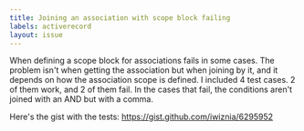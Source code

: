 ```yaml
---
title: Joining an association with scope block failing
labels: activerecord
layout: issue
---
```


When defining a scope block for associations fails in some cases.
The problem isn't when getting the association but when joining by it, and it depends on how the association scope is defined. 
I included 4 test cases. 2 of them work, and 2 of them fail.
In the cases that fail, the conditions aren't joined with an AND but with a comma.

Here's the gist with the tests:
https://gist.github.com/iwiznia/6295952

